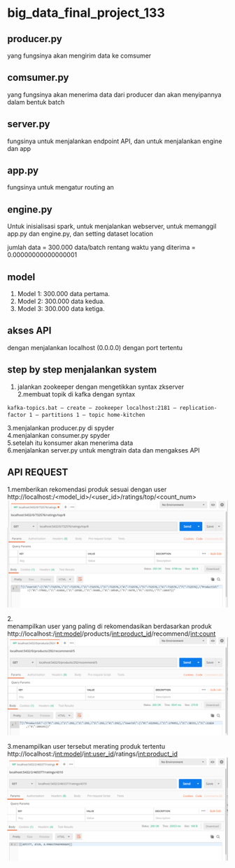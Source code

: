 # big_data_final_project_133

## producer.py
yang fungsinya akan mengirim data ke comsumer

## comsumer.py
yang fungsinya akan menerima data dari producer dan akan menyipannya dalam bentuk batch

## server.py
fungsinya untuk menjalankan endpoint API, dan untuk menjalankan engine dan app

## app.py
fungsinya untuk mengatur routing an

## engine.py
Untuk inisialisasi spark, untuk menjalankan webserver, untuk memanggil app.py dan engine.py, dan setting dataset location

jumlah data = 300.000 data/batch
rentang waktu yang diterima = 0.00000000000000001

## model 
1. Model 1: 300.000 data pertama.
2. Model 2: 300.000 data kedua.
3. Model 3: 300.000 data ketiga.

## akses API
dengan menjalankan localhost (0.0.0.0) dengan port tertentu

## step by step menjalankan system
1. jalankan zookeeper dengan mengetikkan syntax zkserver<br>
2.membuat topik di kafka dengan syntax
```
kafka-topics.bat — create — zookeeper localhost:2181 — replication-factor 1 — partitions 1 — topic home-kitchen
```
3.menjalankan producer.py di spyder<br>
4.menjalankan consumer.py spyder<br>
5.setelah itu konsumer akan menerima data<br>
6.menjalankan server.py untuk mengtrain data dan mengakses API<br>

## API REQUEST
1.memberikan rekomendasi produk sesuai dengan user<br>http://localhost:/<model_id>/<user_id>/ratings/top/<count_num>
<br>
![1](./img_pur/6.1.PNG)

2.<br>menampilkan user yang paling di rekomendasikan berdasarkan produk<br>http://localhost:/<int:model>/products/<int:product_id>/recommend/<int:count>
<br>
![2](./img_pur/6.2.PNG)

3.menampilkan user tersebut merating produk tertentu<br>http://localhost:/<int:model>/<int:user_id>/ratings/<int:product_id>
<br>
![1](./img_pur/6.3.PNG)

